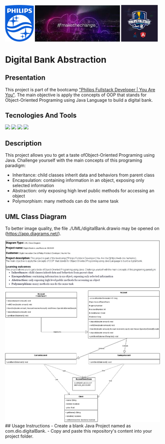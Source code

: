 
<div>
  <img src=".img/philips-footer-logo.jpg" alt="philips-logo" width="18.5%" align-self="center" margin="0px">
  <img src=".img/dio-make-the-change.jpg" alt="dio-logo" width="55%" align-self="center" margin="0px"> 
  <img src=".img/PhilipsDioBootCampLogo.jpg" alt="bootcamp-logo" width="23.5%" align-self="center" margin="0px">     
</div>

# Digital Bank Abstraction
## Presentation
This project is part of the bootcamp ["Philips Fullstack Developer | You Are You"](https://web.dio.me/home). 
The main objective is apply the concepts of OOP  that stands for Object-Oriented Programing using Java Language to build a digital bank.

## Tecnologies And Tools</h2>
<div>
            <img src="https://img.shields.io/static/v1?label=&message=JAVA&color=orange">
            <img src="https://img.shields.io/static/v1?label=&message=GIT&color=blueviolet">
            <img src="https://img.shields.io/static/v1?label=&message=GITHUB&color=blue">
            <img src="https://img.shields.io/static/v1?label=&message=INTELLIJ&color=blue">
</div>

## Description
This project allows you to get a taste ofObject-Oriented Programing using Java. 
Challenge yourself with the main concepts of this programing paradigm:
- Inheritance: child classes inherit data and behaviors from parent class
- Encapsulation: containing information in an object, exposing only selected information
- Abstraction: only exposing high level public methods for accessing an object
- Polymorphism: many methods can do the same task
## UML Class Diagram
To better image quality, the file ./UML/digitalBank.drawio may be opened on (https://app.diagrams.net/).
<div>
    <img src="./.img/digitalBank.drawio.png">
</div>
## Usage Instructions
- Create a blank Java Project named as com.dio.digitalBank.
- Copy and paste this repository's content into your project folder.

